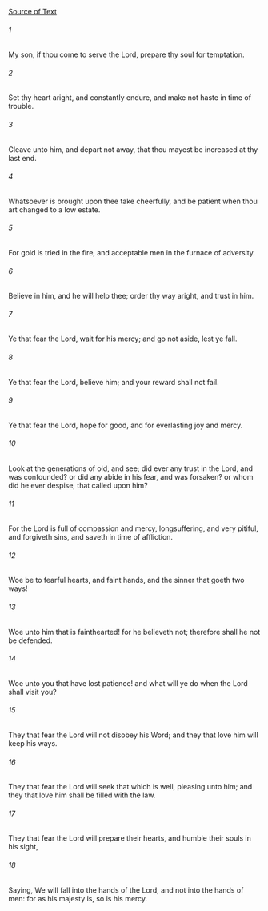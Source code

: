 [Source of Text](https://github.com/scrollmapper/bible_databases_deuterocanonical)

###### 1
My son, if thou come to serve the Lord, prepare thy soul for temptation.

###### 2
Set thy heart aright, and constantly endure, and make not haste in time of trouble.

###### 3
Cleave unto him, and depart not away, that thou mayest be increased at thy last end.

###### 4
Whatsoever is brought upon thee take cheerfully, and be patient when thou art changed to a low estate.

###### 5
For gold is tried in the fire, and acceptable men in the furnace of adversity.

###### 6
Believe in him, and he will help thee; order thy way aright, and trust in him.

###### 7
Ye that fear the Lord, wait for his mercy; and go not aside, lest ye fall.

###### 8
Ye that fear the Lord, believe him; and your reward shall not fail.

###### 9
Ye that fear the Lord, hope for good, and for everlasting joy and mercy.

###### 10
Look at the generations of old, and see; did ever any trust in the Lord, and was confounded? or did any abide in his fear, and was forsaken? or whom did he ever despise, that called upon him?

###### 11
For the Lord is full of compassion and mercy, longsuffering, and very pitiful, and forgiveth sins, and saveth in time of affliction.

###### 12
Woe be to fearful hearts, and faint hands, and the sinner that goeth two ways!

###### 13
Woe unto him that is fainthearted! for he believeth not; therefore shall he not be defended.

###### 14
Woe unto you that have lost patience! and what will ye do when the Lord shall visit you?

###### 15
They that fear the Lord will not disobey his Word; and they that love him will keep his ways.

###### 16
They that fear the Lord will seek that which is well, pleasing unto him; and they that love him shall be filled with the law.

###### 17
They that fear the Lord will prepare their hearts, and humble their souls in his sight,

###### 18
Saying, We will fall into the hands of the Lord, and not into the hands of men: for as his majesty is, so is his mercy.